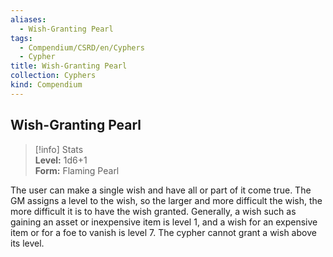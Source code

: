 ```yaml
---
aliases:
  - Wish-Granting Pearl
tags:
  - Compendium/CSRD/en/Cyphers
  - Cypher
title: Wish-Granting Pearl
collection: Cyphers
kind: Compendium
---
```

## Wish-Granting Pearl  
>[!info] Stats  
> **Level:** 1d6+1  
> **Form:** Flaming Pearl
  
The user can make a single wish and have all or part of it come true. The GM assigns a level to the wish, so the larger and more difficult the wish, the more difficult it is to have the wish granted. Generally, a wish such as gaining an asset or inexpensive item is level 1, and a wish for an expensive item or for a foe to vanish is level 7. The cypher cannot grant a wish above its level.